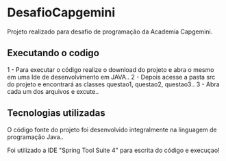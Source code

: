 # DesafioCapgemini

Projeto realizado para desafio de programação da Academia Capgemini.

## Executando o codigo

1 - Para executar o código realize o download do projeto e abra o mesmo em uma Ide de desenvolvimento em JAVA.. 
2 - Depois acesse a pasta src do projeto e encontrará as classes questao1, questao2, questao3..
3 - Abra cada um dos arquivos e excute..

## Tecnologias utilizadas

O código fonte do projeto foi desenvolvido integralmente na linguagem de programação Java.. 

Foi utilizado a IDE "Spring Tool Suite 4" para escrita do código e execuçao!
